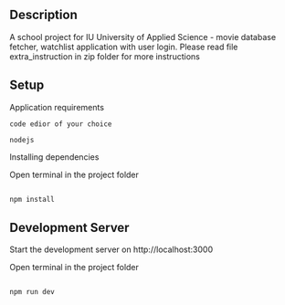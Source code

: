 ## Description

A school project for IU University of Applied Science - movie database fetcher, watchlist application with user login.
Please read file extra_instruction in zip folder for more instructions

## Setup

Application requirements

```
code edior of your choice

nodejs
```

Installing dependencies

Open terminal in the project folder
```bash

npm install

```

## Development Server

Start the development server on http://localhost:3000

Open terminal in the project folder
```bash

npm run dev

```
